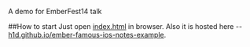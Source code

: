 A demo for EmberFest14 talk

##How to start
Just open [index.html](index.html) in browser. Also it is hosted here -- [h1d.github.io/ember-famous-ios-notes-example](http://h1d.github.io/ember-famous-ios-notes-example/).